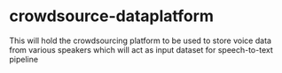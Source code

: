 # crowdsource-dataplatform
This will hold the crowdsourcing platform to be used to store voice data from various speakers which will act as input dataset for speech-to-text pipeline
